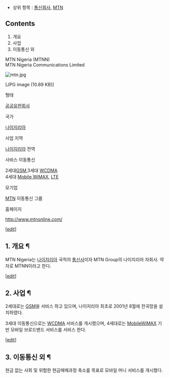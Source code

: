 * 상위 항목 : [통신회사](%ED%86%B5%EC%8B%A0%ED%9A%8C%EC%82%AC.md), [MTN](MTN.md)  

## Contents

    

1. 개요 
2. 사업 
3. 이동통신 외 

  

MTN Nigeria (MTNN)  
MTN Nigeria Communications Limited

![mtn.jpg](//rv.wkcdn.net/http://rigvedawiki.net/r1/pds/MTN_20Nigeria/mtn.jpg)

[JPG image (10.89 KB)]

형태

[공공유한회사](%EA%B3%B5%EA%B3%B5%EC%9C%A0%ED%95%9C%ED%9A%8C%EC%82%AC.md)

국가

[나이지리아](%EB%82%98%EC%9D%B4%EC%A7%80%EB%A6%AC%EC%95%84.md)

사업 지역

[나이지리아](%EB%82%98%EC%9D%B4%EC%A7%80%EB%A6%AC%EC%95%84.md) 전역

사비스 이동통신

2세대[GSM](GSM.md),3세대 [WCDMA](WCDMA.md)  
4세대 [Mobile WiMAX](Mobile%20WiMAX.md), [LTE](LTE.md)

모기업

[MTN](MTN.md) 이동통신 그룹

홈페이지

<http://www.mtnonline.com/>

[[edit](http://rigvedawiki.net/r1/wiki.php/MTN%20Nigeria?action=edit&section=1
)]

## 1. 개요 ¶

MTN Nigeria는 [나이지리아](%EB%82%98%EC%9D%B4%EC%A7%80%EB%A6%AC%EC%95%84.md) 국적의
[통신사](%ED%86%B5%EC%8B%A0%EC%82%AC.md)이자 MTN Group의 나이지리아 자회사. 약자로 MTNN이라고
한다.

  

[[edit](http://rigvedawiki.net/r1/wiki.php/MTN%20Nigeria?action=edit&section=2
)]

## 2. 사업 ¶

2세대로는 [GSM](GSM.md)을 서비스 하고 있으며, 나이지리아 최초로 2001년 8월에 전국망을 설치하였다.

  

3세대 이동통신으로는 [WCDMA](WCDMA.md) 서비스를 개시했으며, 4세대로는 [MobileWiMAX](Mobile%20WiMAX.md) 기반 모바일 브로드밴드 서비스를 서비스 한다.  

[[edit](http://rigvedawiki.net/r1/wiki.php/MTN%20Nigeria?action=edit&section=3
)]

## 3. 이동통신 외 ¶

현금 없는 사회 및 위험한 현금매매과정 축소를 목표로 모바일 머니 서비스를 개시했다.

